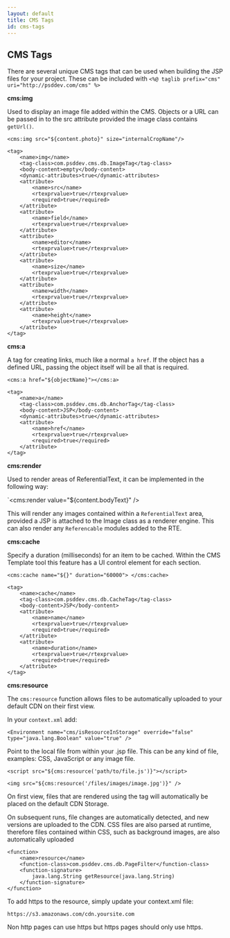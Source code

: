 ```yaml
---
layout: default
title: CMS Tags
id: cms-tags
---
```


## CMS Tags

There are several unique CMS tags that can be used when building the JSP files for your project. These can be included with `<%@ taglib prefix="cms" uri="http://psddev.com/cms" %>`

**cms:img**

Used to display an image file added within the CMS. Objects or a URL can be passed in to the src attribute provided the image class contains `getUrl()`.

`<cms:img src="${content.photo}" size="internalCropName"/>`

	<tag>
        <name>img</name>
        <tag-class>com.psddev.cms.db.ImageTag</tag-class>
        <body-content>empty</body-content>
        <dynamic-attributes>true</dynamic-attributes>
        <attribute>
            <name>src</name>
            <rtexprvalue>true</rtexprvalue>
            <required>true</required>
        </attribute>
        <attribute>
            <name>field</name>
            <rtexprvalue>true</rtexprvalue>
        </attribute>
        <attribute>
            <name>editor</name>
            <rtexprvalue>true</rtexprvalue>
        </attribute>
        <attribute>
            <name>size</name>
            <rtexprvalue>true</rtexprvalue>
        </attribute>
        <attribute>
            <name>width</name>
            <rtexprvalue>true</rtexprvalue>
        </attribute>
        <attribute>
            <name>height</name>
            <rtexprvalue>true</rtexprvalue>
        </attribute>
    </tag>


**cms:a**

A tag for creating links, much like a normal `a href`. If the object has a defined URL, passing the object itself will be all that is required.

`<cms:a href="${objectName}"></cms:a>`
    
    <tag>
        <name>a</name>
        <tag-class>com.psddev.cms.db.AnchorTag</tag-class>
        <body-content>JSP</body-content>
        <dynamic-attributes>true</dynamic-attributes>
        <attribute>
            <name>href</name>
            <rtexprvalue>true</rtexprvalue>
            <required>true</required>
        </attribute>
    </tag>

**cms:render**

Used to render areas of ReferentialText, it can be implemented in the following way:

`<cms:render value="${content.bodyText}" />

This will render any images contained within a `ReferentialText` area, provided a JSP is attached to the Image class as a renderer engine. This can also render any `Referencable` modules added to the RTE.

**cms:cache**

Specify a duration (milliseconds) for an item to be cached. Within the CMS Template tool this feature has a UI control element for each section.

`<cms:cache name="${}" duration="60000"> </cms:cache>`


    <tag>
        <name>cache</name>
        <tag-class>com.psddev.cms.db.CacheTag</tag-class>
        <body-content>JSP</body-content>
        <attribute>
            <name>name</name>
            <rtexprvalue>true</rtexprvalue>
            <required>true</required>
        </attribute>
        <attribute>
            <name>duration</name>
            <rtexprvalue>true</rtexprvalue>
            <required>true</required>
        </attribute>
    </tag>
    
**cms:resource**

The `cms:resource` function allows files to be automatically uploaded to your default CDN on their first view.

In your `context.xml` add:

`<Environment name="cms/isResourceInStorage" override="false" type="java.lang.Boolean" value="true" />`

Point to the local file from within your .jsp file. This can be any kind of file, examples: CSS, JavaScript or any image file.

    
`<script src="${cms:resource('path/to/file.js')}"></script>`

`<img src="${cms:resource('/files/images/image.jpg')}" />`


On first view, files that are rendered using the tag will automatically be placed on the default CDN Storage.


On subsequent runs, file changes are automatically detected, and new versions are uploaded to the CDN. CSS files are also parsed at runtime, therefore files contained within CSS, such as background images, are also automatically uploaded
	
	<function>
        <name>resource</name>
        <function-class>com.psddev.cms.db.PageFilter</function-class>
        <function-signature>
            java.lang.String getResource(java.lang.String)
        </function-signature>
    </function>


To add https to the resource, simply update your context.xml file:

`https://s3.amazonaws.com/cdn.yoursite.com`

Non http pages can use https but https pages should only use https.